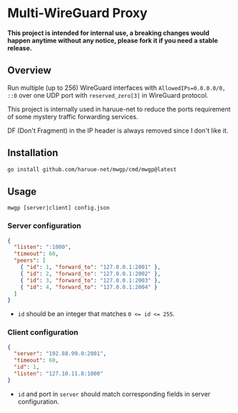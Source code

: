 Multi-WireGuard Proxy
===============

**This project is intended for internal use, a breaking changes would happen
anytime without any notice, please fork it if you need a stable release.**


## Overview

Run multiple (up to 256) WireGuard interfaces with `AllowedIPs=0.0.0.0/0, ::0`
over one UDP port with `reserved_zero[3]` in WireGuard protocol.

This project is internally used in haruue-net to reduce the ports requirement
of some mystery traffic forwarding services.

DF (Don't Fragment) in the IP header is always removed since I don't like it.


## Installation

```bash
go install github.com/haruue-net/mwgp/cmd/mwgp@latest
```


## Usage

```
mwgp [server|client] config.json
```

### Server configuration

```json
{
  "listen": ":1000",
  "timeout": 60,
  "peers": [
    { "id": 1, "forward_to": "127.0.0.1:2001" },
    { "id": 2, "forward_to": "127.0.0.1:2002" },
    { "id": 3, "forward_to": "127.0.0.1:2003" },
    { "id": 4, "forward_to": "127.0.0.1:2004" }
  ]
}
```

+ `id` should be an integer that matches `0 <= id <= 255`.


### Client configuration

```json
{
  "server": "192.88.99.0:2001",
  "timeout": 60,
  "id": 1,
  "listen": "127.10.11.8:1000"
}
```

+ `id` and port in `server` should match corresponding fields in server
  configuration.

